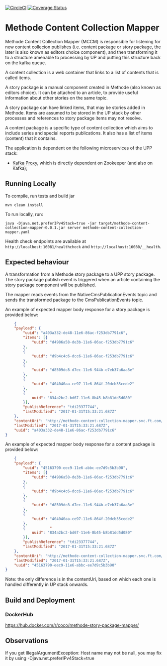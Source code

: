 [![CircleCI](https://circleci.com/gh/Financial-Times/methode-content-collection-mapper.svg?style=svg)](https://circleci.com/gh/Financial-Times/methode-content-collection-mapper) [![Coverage Status](https://coveralls.io/repos/github/Financial-Times/methode-content-collection-mapper/badge.svg?branch=master)](https://coveralls.io/github/Financial-Times/methode-content-collection-mapper?branch=master)

# Methode Content Collection Mapper

Methode Content Collection Mapper (MCCM) is responsible for listening for new content collecion publishes (i.e. content package or story package, the later is also known as editors choice component), and then transforming it to a structure amenable to processing by UP and putting this structure back on the kafka queue.

A content collection is a web container that links to a list of contents that is called items.

A story package is a manual component created in Methode (also known as editors choice). It can be attached to an article, to provide useful information about other stories on the same topic.

A story package can have linked items, that may be stories added in Methode. Items are assumed to be stored in the UP stack by other processes and references to story package items may not resolve.

A content package is a specific type of content collection which aims to include series and special reports publications. It also has a list of items (content) that it contains.

The application is dependent on the following microservices of the UPP stack:

* [Kafka Proxy](https://github.com/Financial-Times/kafka-proxy), which is directly dependent on Zookeeper (and also on Kafka);

## Running Locally
To compile, run tests and build jar

    mvn clean install

To run locally, run:

    java -Djava.net.preferIPv4Stack=true -jar target/methode-content-collection-mapper-0.0.1.jar server methode-content-collection-mapper.yaml
    
Health check endpoints are available at `http://localhost:16081/healthcheck` and `http://localhost:16080/__health`.    

## Expected behaviour 

A transformation from a Methode story package to a UPP story package. The story package publish event is triggered when an article containing the story package component will be published. 

The mapper reads events from the NativeCmsPublicationEvents topic and sends the transformed package to the CmsPublicationEvents topic. 

An example of expected mapper body response for a story package is provided below:
```json 
    {
	"payload": {
		"uuid": "a403a332-de48-11e6-86ac-f253db7791c6",
		"items": [{
			"uuid": "d4986a58-de3b-11e6-86ac-f253db7791c6"
		},
		{
			"uuid": "d9b4c4c6-dcc6-11e6-86ac-f253db7791c6"
		},
		{
			"uuid": "d8509dc8-d7ec-11e6-944b-e7eb37a6aa8e"
		},
		{
			"uuid": "404040aa-ce97-11e6-864f-20dcb35cede2"
		},
		{ 			"
			uuid": "834a2bc2-bd67-11e6-8b45-b8b81dd5d080"
		}],
		"publishReference": "tdi23377744",
		"lastModified": "2017-01-31T15:33:21.687Z"
	},
	"contentUri": "http://methode-content-collection-mapper.svc.ft.com/content-collection/story-package/a403a332-de48-11e6-86ac-f253db7791c6",
	"lastModified": "2017-01-31T15:33:21.687Z",
	"uuid": "a403a332-de48-11e6-86ac-f253db7791c6"
}
```

An example of expected mapper body response for a content package is provided below:
```json
    {
	"payload": {
		"uuid": "45163790-eec9-11e6-abbc-ee7d9c5b3b90",
		"items": [{
			"uuid": "d4986a58-de3b-11e6-86ac-f253db7791c6"
		},
		{
			"uuid": "d9b4c4c6-dcc6-11e6-86ac-f253db7791c6"
		},
		{
			"uuid": "d8509dc8-d7ec-11e6-944b-e7eb37a6aa8e"
		},
		{
			"uuid": "404040aa-ce97-11e6-864f-20dcb35cede2"
		},
		{ 			"
			uuid": "834a2bc2-bd67-11e6-8b45-b8b81dd5d080"
		}],
		"publishReference": "tdi23377744",
		"lastModified": "2017-01-31T15:33:21.687Z"
	},
	"contentUri": "http://methode-content-collection-mapper.svc.ft.com/content-collection/content-package/45163790-eec9-11e6-abbc-ee7d9c5b3b90",
	"lastModified": "2017-01-31T15:33:21.687Z",
	"uuid": "45163790-eec9-11e6-abbc-ee7d9c5b3b90"
}
```
Note: the only difference is in the contentUri, based on which each one is handled differently in UP stack onwards.

## Build and Deployment

### DockerHub

https://hub.docker.com/r/coco/methode-story-package-mapper/

## Observations

If you get IllegalArgumentException: Host name may not be null, you may fix it by using -Djava.net.preferIPv4Stack=true

